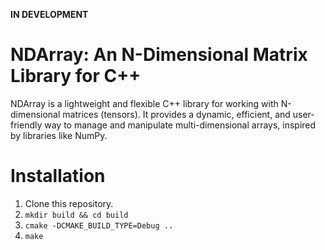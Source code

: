 **IN DEVELOPMENT**

# NDArray: An N-Dimensional Matrix Library for C++
NDArray is a lightweight and flexible C++ library for working with
N-dimensional matrices (tensors). It provides a dynamic, efficient, and
user-friendly way to manage and manipulate multi-dimensional arrays, inspired
by libraries like NumPy.

# Installation
1. Clone this repository.
2. `mkdir build && cd build`
3. `cmake -DCMAKE_BUILD_TYPE=Debug ..`
4. `make`

